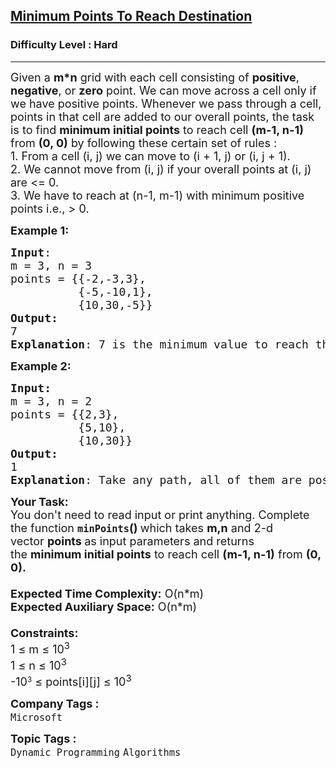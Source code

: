 <h2><a href="https://www.geeksforgeeks.org/problems/minimum-points-to-reach-destination0540/1?page=1&category=Dynamic%20Programming&difficulty=Hard&sortBy=submissions">Minimum Points To Reach Destination</a></h2><h3>Difficulty Level : Hard</h3><hr><div class="problems_problem_content__Xm_eO"><p><span style="font-size: 18px;">Given a <strong>m*n</strong> grid with each cell consisting of <strong>positive</strong>, <strong>negative</strong>, or <strong>zero</strong> point. We can move across a cell only if we have positive points. Whenever we pass through a cell, points in that cell are added to our overall points, the task is to find <strong>minimum initial points</strong> to reach cell <strong>(m-1, n-1)</strong> from <strong>(0, 0)</strong> by following these certain set of rules :<br>1. From a cell (i, j) we can move to (i + 1, j) or (i, j + 1).<br>2. We cannot move from (i, j) if your overall points at (i, j) are &lt;= 0.<br>3. We have to reach at (n-1, m-1) with minimum positive points i.e., &gt; 0.</span></p>
<p><span style="font-size: 18px;"><strong>Example 1:</strong></span></p>
<pre><span style="font-size: 18px;"><strong>Input</strong>: <br>m = 3, n = 3 <br>points = {{-2,-3,3}, 
          {-5,-10,1},<br>          {10,30,-5}}</span> <br><span style="font-size: 18px;"><strong>Output:</strong> <br>7 <br><strong>Explanation</strong>: 7 is the minimum value to reach the destination with positive throughout the path. Below is the path. (0,0) -&gt; (0,1) -&gt; (0,2) -&gt; (1, 2) -&gt; (2, 2) We start from (0, 0) with 7, we reach (0, 1) with 5, (0, 2) with 2, (1, 2) with 5, (2, 2) with and finally we have 1 point (we needed greater than 0 points at the end).</span></pre>
<div><span style="font-size: 18px;"><strong>Example 2:</strong></span></div>
<pre><span style="font-size: 18px;"><strong>Input:<br></strong>m = 3, n = 2
points = {{2,3},  <br>          {5,10},  <br>          {10,30}} <br><strong>Output: <br></strong>1 <br><strong>Explanation</strong>: Take any path, all of them are positive. So, required one point at the start</span></pre>
<p><span style="font-size: 18px;"><strong>Your Task:&nbsp;&nbsp;</strong><br>You don't need to read input or print anything. Complete the function <strong><code>minPoints</code>()&nbsp;</strong>which takes <strong>m,n</strong> and 2-d<strong> </strong>vector&nbsp;<strong>points</strong><strong> </strong>as input parameters and returns the&nbsp;<strong>minimum initial points</strong>&nbsp;to reach cell&nbsp;<strong>(m-1, n-1)</strong>&nbsp;from&nbsp;<strong>(0, 0).</strong><br><br><strong>Expected Time Complexity:</strong> O(n*m)<br><strong>Expected Auxiliary Space:</strong> O(n*m)<br><br><strong>Constraints:</strong><br>1 ≤ m ≤ 10<sup>3&nbsp;</sup>&nbsp;<br>1 ≤ n ≤ 10<sup>3<br></sup></span><span style="font-size: 18px;">-10</span><sup>3</sup><span style="font-size: 18px;"> ≤ points[i][j] ≤ 10<sup>3</sup></span></p></div><p><span style=font-size:18px><strong>Company Tags : </strong><br><code>Microsoft</code>&nbsp;<br><p><span style=font-size:18px><strong>Topic Tags : </strong><br><code>Dynamic Programming</code>&nbsp;<code>Algorithms</code>&nbsp;